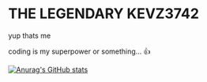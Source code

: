 # THE LEGENDARY KEVZ3742
yup thats me

coding is my superpower or something... 👍

[![Anurag's GitHub stats](https://github-readme-stats.vercel.app/api?username=KevZ3742)](https://github.com/anuraghazra/github-readme-stats)
